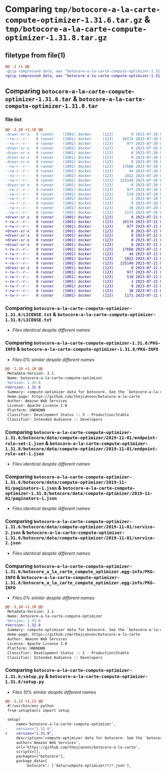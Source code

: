 # Comparing `tmp/botocore-a-la-carte-compute-optimizer-1.31.6.tar.gz` & `tmp/botocore-a-la-carte-compute-optimizer-1.31.8.tar.gz`

## filetype from file(1)

```diff
@@ -1 +1 @@
-gzip compressed data, was "botocore-a-la-carte-compute-optimizer-1.31.6.tar", last modified: Thu Jul 20 01:20:10 2023, max compression
+gzip compressed data, was "botocore-a-la-carte-compute-optimizer-1.31.8.tar", last modified: Fri Jul 21 01:21:18 2023, max compression
```

## Comparing `botocore-a-la-carte-compute-optimizer-1.31.6.tar` & `botocore-a-la-carte-compute-optimizer-1.31.8.tar`

### file list

```diff
@@ -1,18 +1,18 @@
-drwxr-xr-x   0 runner    (1001) docker     (123)        0 2023-07-20 01:20:10.178598 botocore-a-la-carte-compute-optimizer-1.31.6/
--rw-r--r--   0 runner    (1001) docker     (123)    10174 2023-07-20 01:20:09.000000 botocore-a-la-carte-compute-optimizer-1.31.6/LICENSE.txt
--rw-r--r--   0 runner    (1001) docker     (123)      977 2023-07-20 01:20:10.178598 botocore-a-la-carte-compute-optimizer-1.31.6/PKG-INFO
-drwxr-xr-x   0 runner    (1001) docker     (123)        0 2023-07-20 01:20:10.174598 botocore-a-la-carte-compute-optimizer-1.31.6/botocore/
-drwxr-xr-x   0 runner    (1001) docker     (123)        0 2023-07-20 01:20:10.174598 botocore-a-la-carte-compute-optimizer-1.31.6/botocore/data/
-drwxr-xr-x   0 runner    (1001) docker     (123)        0 2023-07-20 01:20:10.174598 botocore-a-la-carte-compute-optimizer-1.31.6/botocore/data/compute-optimizer/
-drwxr-xr-x   0 runner    (1001) docker     (123)        0 2023-07-20 01:20:10.174598 botocore-a-la-carte-compute-optimizer-1.31.6/botocore/data/compute-optimizer/2019-11-01/
--rw-r--r--   0 runner    (1001) docker     (123)    17668 2023-07-20 01:19:55.000000 botocore-a-la-carte-compute-optimizer-1.31.6/botocore/data/compute-optimizer/2019-11-01/endpoint-rule-set-1.json
--rw-r--r--   0 runner    (1001) docker     (123)       44 2023-07-20 01:19:55.000000 botocore-a-la-carte-compute-optimizer-1.31.6/botocore/data/compute-optimizer/2019-11-01/examples-1.json
--rw-r--r--   0 runner    (1001) docker     (123)     1022 2023-07-20 01:19:55.000000 botocore-a-la-carte-compute-optimizer-1.31.6/botocore/data/compute-optimizer/2019-11-01/paginators-1.json
--rw-r--r--   0 runner    (1001) docker     (123)   225149 2023-07-20 01:19:55.000000 botocore-a-la-carte-compute-optimizer-1.31.6/botocore/data/compute-optimizer/2019-11-01/service-2.json
-drwxr-xr-x   0 runner    (1001) docker     (123)        0 2023-07-20 01:20:10.178598 botocore-a-la-carte-compute-optimizer-1.31.6/botocore_a_la_carte_compute_optimizer.egg-info/
--rw-r--r--   0 runner    (1001) docker     (123)      977 2023-07-20 01:20:10.000000 botocore-a-la-carte-compute-optimizer-1.31.6/botocore_a_la_carte_compute_optimizer.egg-info/PKG-INFO
--rw-r--r--   0 runner    (1001) docker     (123)      510 2023-07-20 01:20:10.000000 botocore-a-la-carte-compute-optimizer-1.31.6/botocore_a_la_carte_compute_optimizer.egg-info/SOURCES.txt
--rw-r--r--   0 runner    (1001) docker     (123)        1 2023-07-20 01:20:10.000000 botocore-a-la-carte-compute-optimizer-1.31.6/botocore_a_la_carte_compute_optimizer.egg-info/dependency_links.txt
--rw-r--r--   0 runner    (1001) docker     (123)        9 2023-07-20 01:20:10.000000 botocore-a-la-carte-compute-optimizer-1.31.6/botocore_a_la_carte_compute_optimizer.egg-info/top_level.txt
--rw-r--r--   0 runner    (1001) docker     (123)       38 2023-07-20 01:20:10.178598 botocore-a-la-carte-compute-optimizer-1.31.6/setup.cfg
--rw-r--r--   0 runner    (1001) docker     (123)     1171 2023-07-20 01:20:09.000000 botocore-a-la-carte-compute-optimizer-1.31.6/setup.py
+drwxr-xr-x   0 runner    (1001) docker     (123)        0 2023-07-21 01:21:18.822876 botocore-a-la-carte-compute-optimizer-1.31.8/
+-rw-r--r--   0 runner    (1001) docker     (123)    10174 2023-07-21 01:21:18.000000 botocore-a-la-carte-compute-optimizer-1.31.8/LICENSE.txt
+-rw-r--r--   0 runner    (1001) docker     (123)      977 2023-07-21 01:21:18.822876 botocore-a-la-carte-compute-optimizer-1.31.8/PKG-INFO
+drwxr-xr-x   0 runner    (1001) docker     (123)        0 2023-07-21 01:21:18.822876 botocore-a-la-carte-compute-optimizer-1.31.8/botocore/
+drwxr-xr-x   0 runner    (1001) docker     (123)        0 2023-07-21 01:21:18.822876 botocore-a-la-carte-compute-optimizer-1.31.8/botocore/data/
+drwxr-xr-x   0 runner    (1001) docker     (123)        0 2023-07-21 01:21:18.822876 botocore-a-la-carte-compute-optimizer-1.31.8/botocore/data/compute-optimizer/
+drwxr-xr-x   0 runner    (1001) docker     (123)        0 2023-07-21 01:21:18.822876 botocore-a-la-carte-compute-optimizer-1.31.8/botocore/data/compute-optimizer/2019-11-01/
+-rw-r--r--   0 runner    (1001) docker     (123)    17668 2023-07-21 01:21:06.000000 botocore-a-la-carte-compute-optimizer-1.31.8/botocore/data/compute-optimizer/2019-11-01/endpoint-rule-set-1.json
+-rw-r--r--   0 runner    (1001) docker     (123)       44 2023-07-21 01:21:06.000000 botocore-a-la-carte-compute-optimizer-1.31.8/botocore/data/compute-optimizer/2019-11-01/examples-1.json
+-rw-r--r--   0 runner    (1001) docker     (123)     1022 2023-07-21 01:21:06.000000 botocore-a-la-carte-compute-optimizer-1.31.8/botocore/data/compute-optimizer/2019-11-01/paginators-1.json
+-rw-r--r--   0 runner    (1001) docker     (123)   225149 2023-07-21 01:21:06.000000 botocore-a-la-carte-compute-optimizer-1.31.8/botocore/data/compute-optimizer/2019-11-01/service-2.json
+drwxr-xr-x   0 runner    (1001) docker     (123)        0 2023-07-21 01:21:18.822876 botocore-a-la-carte-compute-optimizer-1.31.8/botocore_a_la_carte_compute_optimizer.egg-info/
+-rw-r--r--   0 runner    (1001) docker     (123)      977 2023-07-21 01:21:18.000000 botocore-a-la-carte-compute-optimizer-1.31.8/botocore_a_la_carte_compute_optimizer.egg-info/PKG-INFO
+-rw-r--r--   0 runner    (1001) docker     (123)      510 2023-07-21 01:21:18.000000 botocore-a-la-carte-compute-optimizer-1.31.8/botocore_a_la_carte_compute_optimizer.egg-info/SOURCES.txt
+-rw-r--r--   0 runner    (1001) docker     (123)        1 2023-07-21 01:21:18.000000 botocore-a-la-carte-compute-optimizer-1.31.8/botocore_a_la_carte_compute_optimizer.egg-info/dependency_links.txt
+-rw-r--r--   0 runner    (1001) docker     (123)        9 2023-07-21 01:21:18.000000 botocore-a-la-carte-compute-optimizer-1.31.8/botocore_a_la_carte_compute_optimizer.egg-info/top_level.txt
+-rw-r--r--   0 runner    (1001) docker     (123)       38 2023-07-21 01:21:18.822876 botocore-a-la-carte-compute-optimizer-1.31.8/setup.cfg
+-rw-r--r--   0 runner    (1001) docker     (123)     1171 2023-07-21 01:21:18.000000 botocore-a-la-carte-compute-optimizer-1.31.8/setup.py
```

### Comparing `botocore-a-la-carte-compute-optimizer-1.31.6/LICENSE.txt` & `botocore-a-la-carte-compute-optimizer-1.31.8/LICENSE.txt`

 * *Files identical despite different names*

### Comparing `botocore-a-la-carte-compute-optimizer-1.31.6/PKG-INFO` & `botocore-a-la-carte-compute-optimizer-1.31.8/PKG-INFO`

 * *Files 0% similar despite different names*

```diff
@@ -1,10 +1,10 @@
 Metadata-Version: 2.1
 Name: botocore-a-la-carte-compute-optimizer
-Version: 1.31.6
+Version: 1.31.8
 Summary: compute-optimizer data for botocore. See the `botocore-a-la-carte` package for more info.
 Home-page: https://github.com/thejcannon/botocore-a-la-carte
 Author: Amazon Web Services
 License: Apache License 2.0
 Platform: UNKNOWN
 Classifier: Development Status :: 5 - Production/Stable
 Classifier: Intended Audience :: Developers
```

### Comparing `botocore-a-la-carte-compute-optimizer-1.31.6/botocore/data/compute-optimizer/2019-11-01/endpoint-rule-set-1.json` & `botocore-a-la-carte-compute-optimizer-1.31.8/botocore/data/compute-optimizer/2019-11-01/endpoint-rule-set-1.json`

 * *Files identical despite different names*

### Comparing `botocore-a-la-carte-compute-optimizer-1.31.6/botocore/data/compute-optimizer/2019-11-01/paginators-1.json` & `botocore-a-la-carte-compute-optimizer-1.31.8/botocore/data/compute-optimizer/2019-11-01/paginators-1.json`

 * *Files identical despite different names*

### Comparing `botocore-a-la-carte-compute-optimizer-1.31.6/botocore/data/compute-optimizer/2019-11-01/service-2.json` & `botocore-a-la-carte-compute-optimizer-1.31.8/botocore/data/compute-optimizer/2019-11-01/service-2.json`

 * *Files identical despite different names*

### Comparing `botocore-a-la-carte-compute-optimizer-1.31.6/botocore_a_la_carte_compute_optimizer.egg-info/PKG-INFO` & `botocore-a-la-carte-compute-optimizer-1.31.8/botocore_a_la_carte_compute_optimizer.egg-info/PKG-INFO`

 * *Files 0% similar despite different names*

```diff
@@ -1,10 +1,10 @@
 Metadata-Version: 2.1
 Name: botocore-a-la-carte-compute-optimizer
-Version: 1.31.6
+Version: 1.31.8
 Summary: compute-optimizer data for botocore. See the `botocore-a-la-carte` package for more info.
 Home-page: https://github.com/thejcannon/botocore-a-la-carte
 Author: Amazon Web Services
 License: Apache License 2.0
 Platform: UNKNOWN
 Classifier: Development Status :: 5 - Production/Stable
 Classifier: Intended Audience :: Developers
```

### Comparing `botocore-a-la-carte-compute-optimizer-1.31.6/setup.py` & `botocore-a-la-carte-compute-optimizer-1.31.8/setup.py`

 * *Files 10% similar despite different names*

```diff
@@ -1,13 +1,13 @@
 #!/usr/bin/env python
 from setuptools import setup
 
 setup(
     name='botocore-a-la-carte-compute-optimizer',
-    version="1.31.6",
+    version="1.31.8",
     description='compute-optimizer data for botocore. See the `botocore-a-la-carte` package for more info.',
     author='Amazon Web Services',
     url='https://github.com/thejcannon/botocore-a-la-carte',
     scripts=[],
     packages=["botocore"],
     package_data={
         'botocore': ['data/compute-optimizer/*/*.json'],
```

